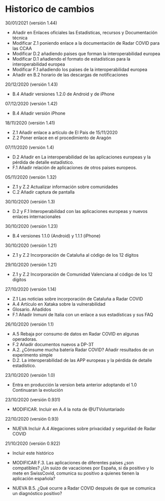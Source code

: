 # Historico de cambios

30/01/2021 (versión 1.44)

- Añadir en Enlaces oficiales las Estadísticas, recursos y Documentación técnica
- Modificar Z.1 poniendo enlace a la documentación de Radar COVID para las CCAA
- Modificar D.2 añadiendo paises que forman la interoperabilidad europea
- Modificar D.1 añadiendo el formato de estadísticas para la interoperabilidad europea
- Modificar F.1 añadiendo los paises de la interoperabilidad europea
- Añadir en B.2 horario de las descargas de notificaciones

20/12/2020 (versión 1.43)

- B.4 Añadir versiones 1.2.0 de Android y de iPhone

07/12/2020 (versión 1.42)

- B.4 Añadir versión iPhone

18/11/2020 (versión 1.41)

- Z.1 Añadir enlace a artículo de El Pais de 15/11/2020
- Z.2 Poner enlace en el procedimiento de Aragón

07/11/2020 (versión 1.4)

- D.2 Añadir en La interoperabilidad de las aplicaciones europeas y la pérdida de detalle estadístico.
- F.1 Añadir relación de aplicaciones de otros paises europeos.

05/11/2020 (versión 1.32)

- Z.1 y Z.2 Actualizar información sobre comunidades
- C.2 Añadir captura de pantalla

30/10/2020 (versión 1.3)

- D.2 y F.1 Interoperabilidad con las aplicaciones europeas y nuevos enlaces internacionales

30/10/2020 (versión 1.23)

- B.4 versiones 1.1.0 (Android) y 1.1.1 (iPhone) 

30/10/2020 (versión 1.21)

- Z.1 y Z.2 Incorporación de Cataluña al código de los 12 dígitos

29/10/2020 (versión 1.21)

- Z.1 y Z.2 Incorporación de Comunidad Valenciana al código de los 12 dígitos 

27/10/2020 (versión 1.14)

- Z.1 Las noticias sobre incorporación de Cataluña a Radar COVID
- A.4 Artículo en Xataka sobre la vulnerabilidad
- Glosario. Añadidos
- F.1 Añadir Inmuni de Italia con un enlace a sus estadísticas y sus FAQ

26/10/2020 (versión 1.1)

- A.5 Rebaja por consumo de datos en Radar COVID en algunas operadoras.
- F.2 Añadir documentos nuevos a  DP-3T
- A.2. ¿Cónsume mucha batería Radar COVID? Añadir resultados de un experimento simple
- D.2. La interoperabilidad de las APP europeas y la pérdida de detalle estadístico.

23/10/2020 (versión 1.0)

- Entra en producción la version beta anterior adoptando el 1.0 Continuaran la evolución

23/10/2020 (versión 0.931)

- MODIFICAR. Incluir en A.4 la nota de @UTVoluntariado

22/10/2020 (versión 0.93)

- NUEVA Incluir A.4 Alegaciones sobre privacidad y seguridad de Radar COVID

21/10/2020 (versión 0.922)

- Incluir este histórico

- MODIFICAR F.3. Las aplicaciones de diferentes países ¿son compatibles? ¿Un suizo de vacaciones por España, si da positivo y lo mete en SwissCovid, comunica su positivo a quienes tienen la aplicación española? 

- NUEVA B.5. ¿Qué ocurre a Radar COVID después de que se comunica un diagnóstico positivo?

